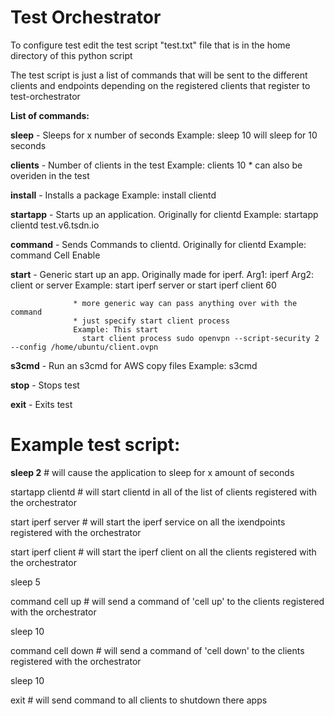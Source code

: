 # Test Orchestrator


To configure test edit the test script "test.txt" file that is in the home directory of this python script


The test script is just a list of commands that will be sent to the  different clients and endpoints
depending on the registered clients that register to test-orchestrator

**List of commands:**

**sleep**       - Sleeps for x number of seconds
                  Example: sleep 10 will sleep for 10 seconds
          
**clients**     - Number of clients in the test
                  Example: clients 10 
                  * can also be overiden in the test
              
**install**     - Installs a package
                  Example: install clientd
              
**startapp**    - Starts up an application. Originally for clientd 
                  Example: startapp clientd test.v6.tsdn.io


**command**     - Sends Commands to clientd. Originally for clientd
                  Example: command Cell Enable

**start**       - Generic start up an app. Originally made for iperf.
                  Arg1: iperf
                  Arg2: client or server
                  Example: start iperf server or start iperf client 60
              
                  * more generic way can pass anything over with the command
                  * just specify start client process
                  Example: This start
                    start client process sudo openvpn --script-security 2 --config /home/ubuntu/client.ovpn              


**s3cmd**       - Run an s3cmd for AWS copy files
                  Example: s3cmd 
              
**stop**        - Stops test

**exit**        - Exits test



# Example test script:

**sleep 2**					# will cause the application to sleep for x amount of seconds

startapp clientd		# will start clientd in all of the list of clients registered with the orchestrator

start iperf server		# will start the iperf service on all the ixendpoints registered with the orchestrator

start iperf client		# will start the iperf client on all the clients registered with the orchestrator

sleep 5

command cell up			# will send a command of 'cell up' to the clients registered with the orchestrator

sleep 10

command cell down		# will send a command of 'cell down' to the clients registered with the orchestrator

sleep 10

exit					# will send command to all clients to shutdown there apps
